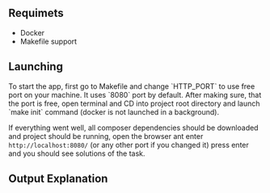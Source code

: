 <h2>Requimets</h2>
<ul>
<li>Docker</li>
<li>Makefile support</li>
</ul>

<h2>Launching</h2>
To start the app, first go to Makefile and change `HTTP_PORT` to use free port on your machine. It uses `8080` port by default.
After making sure, that the port is free, open terminal and CD into project root directory and launch `make init` command (docker is not launched in a background).

If everything went well, all composer dependencies should be downloaded and project should be running, open the browser ant enter `http://localhost:8080/` (or any other port if you changed it) press enter and you should see solutions of the task.

<h2>Output Explanation</h2>

